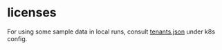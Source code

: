 # licenses

For using some sample data in local runs, consult [tenants.json](external-scaler/k8s/sample_data/tenants.json) under k8s config.

